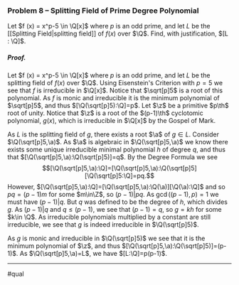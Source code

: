 ### Problem 8 – Splitting Field of Prime Degree Polynomial
Let $f (x) = x^p-5 \in \Q[x]$ where $p$ is an odd prime, and let $L$ be the [[Splitting Field|splitting field]] of $f (x)$ over $\Q$. Find, with justification, $[L : \Q]$.

##### *Proof*.
Let $f (x) = x^p-5 \in \Q[x]$ where $p$ is an odd prime, and let $L$ be the splitting field of $f (x)$ over $\Q$. Using Eisenstein's Criterion with $p=5$ we see that $f$ is irreducible in $\Q[x]$. Notice that $\sqrt[p]5$ is a root of this polynomial. As $f$ is monic and irreducible it is the minimum polynomial of $\sqrt[p]5$, and thus $[\Q(\sqrt[p]5):\Q]=p$. Let $\z$ be a primitive $p\th$ root of unity. Notice that $\z$ is a root of the $(p-1)\th$ cyclotomic polynomial, $g(x)$, which is irreducible in $\Q[x]$ by the Gospel of Mark.

As $L$ is the splitting field of $g$, there exists a root $\a$ of $g\in L$. Consider $\Q(\sqrt[p]5,\a)$. As $\a$ is algebraic in $\Q(\sqrt[p]5,\a)$ we know there exists some unique irreducible minimal polynomial $h$ of degree $q$, and thus that $[\Q(\sqrt[p]5,\a):\Q(\sqrt[p]5)]=q$. By the Degree Formula we see $$[\Q(\sqrt[p]5,\a):\Q]=[\Q(\sqrt[p]5,\a):\Q(\sqrt[p]5][\Q(\sqrt[p]5:\Q]=pq.$$However, $[\Q(\sqrt[p]5,\a):\Q]=[\Q(\sqrt[p]5,\a):\Q(\a)][\Q(\a):\Q]$ and so $pq=(p-1)m$ for some $m\in\Z$, so $(p-1)|pq$. As $\gcd((p-1),p)=1$ we must have $(p-1)|q$. But $q$ was defined to be the degree of $h$, which divides $g$. As $(p-1)|q$ and $q\leq (p-1)$, we see that $(p-1)=q$, so $g=kh$ for some $k\in \Q$. As irreducible polynomials multiplied by a constant are still irreducible, we see that $g$ is indeed irreducible in $\Q(\sqrt[p]5)$. 

As $g$ is monic and irreducible in $\Q(\sqrt[p]5)$ we see that it is the minimum polynomial of $\z$, and thus $[\Q(\sqrt[p]5,\a):\Q(\sqrt[p]5)]=(p-1)$. As $\Q(\sqrt[p]5,\a)=L$, we have $[L:\Q]=p(p-1)$. 
***
#qual